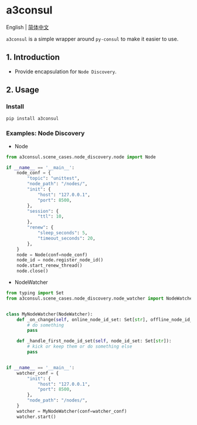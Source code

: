 # a3consul

English | [简体中文](README_ZH.md)

`a3consul` is a simple wrapper around `py-consul` to make it easier to use.

## 1. Introduction

* Provide encapsulation for `Node Discovery`.


## 2. Usage

### Install

```shell
pip install a3consul

```

### Examples: Node Discovery

* Node

```python
from a3consul.scene_cases.node_discovery.node import Node

if __name__ == '__main__':
    node_conf = {
        "topic": "unittest",
        "node_path": "/nodes/",
        "init": {
            "host": "127.0.0.1",
            "port": 8500,
        },
        "session": {
            "ttl": 10,
        },
        "renew": {
            "sleep_seconds": 5,
            "timeout_seconds": 20,
        },
    }
    node = Node(conf=node_conf)
    node_id = node.register_node_id()
    node.start_renew_thread()
    node.close()

```

* NodeWatcher

```python
from typing import Set
from a3consul.scene_cases.node_discovery.node_watcher import NodeWatcher


class MyNodeWatcher(NodeWatcher):
    def _on_change(self, online_node_id_set: Set[str], offline_node_id_set: Set[str]):
        # do something
        pass

    def _handle_first_node_id_set(self, node_id_set: Set[str]):
        # kick or keep them or do something else
        pass


if __name__ == '__main__':
    watcher_conf = {
        "init": {
            "host": "127.0.0.1",
            "port": 8500,
        },
        "node_path": "/nodes/",
    }
    watcher = MyNodeWatcher(conf=watcher_conf)
    watcher.start()

```

